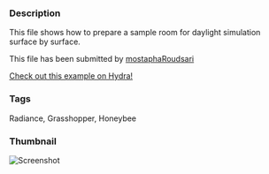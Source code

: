 ### Description 
This file shows how to prepare a sample room for daylight simulation surface by surface.



This file has been submitted by [mostaphaRoudsari](https://github.com/mostaphaRoudsari)

[Check out this example on Hydra!](http://hydrashare.github.io/hydra/viewer?owner=mostaphaRoudsari&fork=hydra_1&id=Surface_by_surface_geometry_preparation_for_daylight_simulation_II)
### Tags 
Radiance, Grasshopper, Honeybee
### Thumbnail 
![Screenshot](https://raw.githubusercontent.com/mostaphaRoudsari/hydra/master/Surface_by_surface_geometry_preparation_for_daylight_simulation_II/thumbnail.png)
